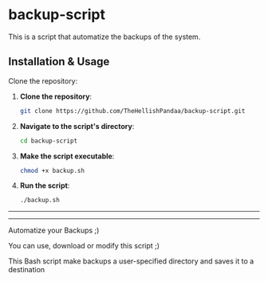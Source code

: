 # backup-script
This is a script that automatize the backups of the system.  

<h2><strong>Installation & Usage</strong></h2>

Clone the repository:

1. **Clone the repository**:

   ```bash
   git clone https://github.com/TheHellishPandaa/backup-script.git
   ```

2. **Navigate to the script's directory**:

   ```bash
   cd backup-script
   ```

3. **Make the script executable**:

   ```bash
   chmod +x backup.sh
   ```

4. **Run the script**:

   ```bash
   ./backup.sh
   ```
<hr><hr>
Automatize your Backups ;)

You can use, download or modify this script ;)

This Bash script make backups a user-specified directory and saves it to a destination 


